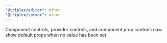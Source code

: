 ```yaml
---
"@triplex/editor": minor
"@triplex/server": minor
---
```


Component controls, provider controls, and component prop controls now show
default props when no value has been set.
